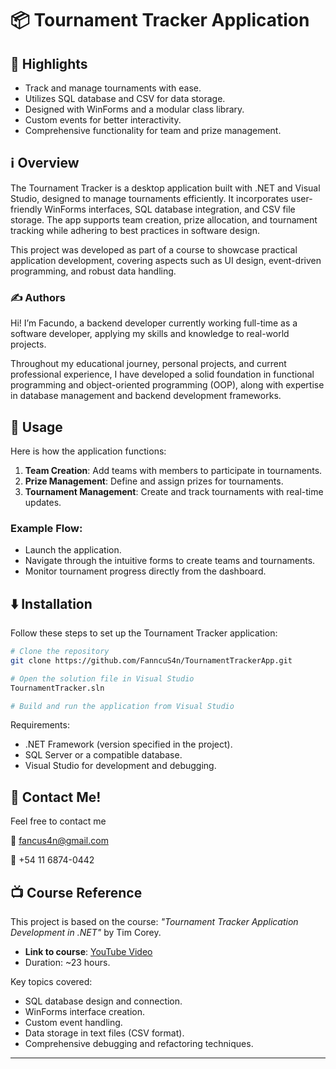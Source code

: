 # 📦 Tournament Tracker Application

## 🌟 Highlights

- Track and manage tournaments with ease.
- Utilizes SQL database and CSV for data storage.
- Designed with WinForms and a modular class library.
- Custom events for better interactivity.
- Comprehensive functionality for team and prize management.

## ℹ️ Overview

The Tournament Tracker is a desktop application built with .NET and Visual Studio, designed to manage tournaments efficiently. It incorporates user-friendly WinForms interfaces, SQL database integration, and CSV file storage. The app supports team creation, prize allocation, and tournament tracking while adhering to best practices in software design.

This project was developed as part of a course to showcase practical application development, covering aspects such as UI design, event-driven programming, and robust data handling.

### ✍️ Authors

Hi! I’m Facundo, a backend developer currently working full-time as a software developer, applying my skills and knowledge to real-world projects.

Throughout my educational journey, personal projects, and current professional experience, I have developed a solid foundation in functional programming and object-oriented programming (OOP), along with expertise in database management and backend development frameworks.

## 🚀 Usage

Here is how the application functions:

1. **Team Creation**: Add teams with members to participate in tournaments.
2. **Prize Management**: Define and assign prizes for tournaments.
3. **Tournament Management**: Create and track tournaments with real-time updates.

### Example Flow:

- Launch the application.
- Navigate through the intuitive forms to create teams and tournaments.
- Monitor tournament progress directly from the dashboard.

## ⬇️ Installation

Follow these steps to set up the Tournament Tracker application:

```bash
# Clone the repository
git clone https://github.com/FanncuS4n/TournamentTrackerApp.git

# Open the solution file in Visual Studio
TournamentTracker.sln

# Build and run the application from Visual Studio
```

Requirements:
- .NET Framework (version specified in the project).
- SQL Server or a compatible database.
- Visual Studio for development and debugging.

## 💭 Contact Me!
Feel free to contact me 

📩 fancus4n@gmail.com 

📱 +54 11 6874-0442

## 📺 Course Reference

This project is based on the course: *"Tournament Tracker Application Development in .NET"* by Tim Corey.

- **Link to course**: [YouTube Video](https://www.youtube.com/watch?v=wfWxdh-_k_4)
- Duration: ~23 hours.

Key topics covered:
- SQL database design and connection.
- WinForms interface creation.
- Custom event handling.
- Data storage in text files (CSV format).
- Comprehensive debugging and refactoring techniques.

---

